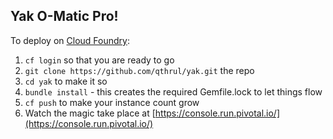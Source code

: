 ## Yak O-Matic Pro!

To deploy on [Cloud Foundry](https://console.run.pivotal.io/download_cli):

1. `cf login` so that you are ready to go
2. `git clone https://github.com/qthrul/yak.git` the repo
3. `cd yak` to make it so
4. `bundle install` - this creates the required Gemfile.lock to let things flow
5. `cf push` to make your instance count grow
6. Watch the magic take place at [https://console.run.pivotal.io/](https://console.run.pivotal.io/)
